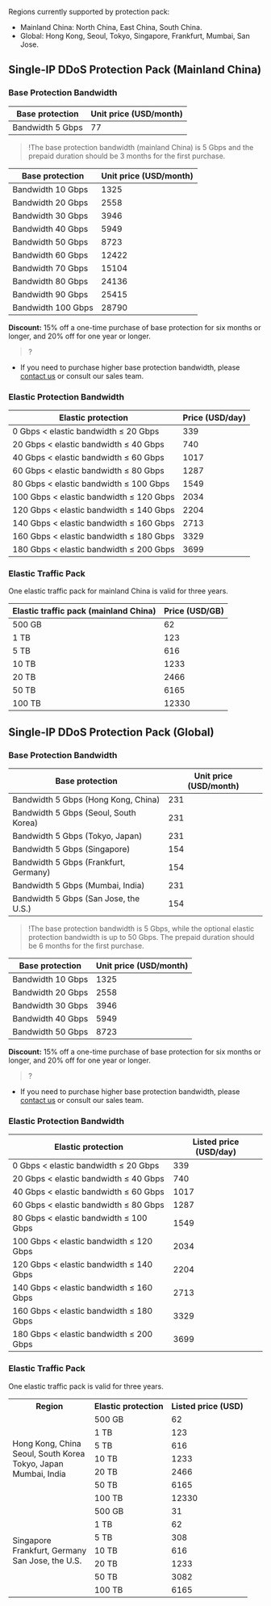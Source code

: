 ﻿Regions currently supported by protection pack:
- Mainland China: North China, East China, South China.
- Global: Hong Kong, Seoul, Tokyo, Singapore, Frankfurt, Mumbai, San Jose.

## **Single-IP DDoS Protection Pack (Mainland China)**
### Base Protection Bandwidth
| Base protection | Unit price (USD/month) |
|-|-|
| Bandwidth 5 Gbps |77|
>!The base protection bandwidth (mainland China) is 5 Gbps and the prepaid duration should be 3 months for the first purchase.

| Base protection | Unit price (USD/month) |
|-|-|
| Bandwidth 10 Gbps|1325|
| Bandwidth 20 Gbps|2558|
| Bandwidth 30 Gbps|3946|
| Bandwidth 40 Gbps|5949|
| Bandwidth 50 Gbps|8723|
| Bandwidth 60 Gbps|12422|
| Bandwidth 70 Gbps|15104|
| Bandwidth 80 Gbps|24136|
| Bandwidth 90 Gbps|25415|
| Bandwidth 100 Gbps|28790|

**Discount:** 15% off a one-time purchase of base protection for six months or longer, and 20% off for one year or longer.
>?
- If you need to purchase higher base protection bandwidth, please [contact us](https://intl.cloud.tencent.com/support) or consult our sales team.

### Elastic Protection Bandwidth
| Elastic protection | Price (USD/day) |
|---------|---------|
| 0 Gbps < elastic bandwidth ≤ 20 Gbps | 339 |
| 20 Gbps < elastic bandwidth ≤ 40 Gbps | 740 | 
| 40 Gbps < elastic bandwidth ≤ 60 Gbps |1017 | 
| 60 Gbps < elastic bandwidth ≤ 80 Gbps |1287 | 
| 80 Gbps < elastic bandwidth ≤ 100 Gbps |1549| 
| 100 Gbps < elastic bandwidth ≤ 120 Gbps |2034 | 
| 120 Gbps < elastic bandwidth ≤ 140 Gbps |2204 |
|140 Gbps < elastic bandwidth ≤ 160 Gbps| 2713|
| 160 Gbps < elastic bandwidth ≤ 180 Gbps | 3329 |
| 180 Gbps < elastic bandwidth ≤ 200 Gbps| 3699| 

### Elastic Traffic Pack
One elastic traffic pack for mainland China is valid for three years.

| Elastic traffic pack (mainland China) | Price (USD/GB) |
|--|-|
|500 GB|62|
|1 TB|123|
|5 TB|616|
|10 TB|1233|
|20 TB|2466|
|50 TB|6165|
|100 TB|12330|

## **Single-IP DDoS Protection Pack (Global)**
### Base Protection Bandwidth

| Base protection | Unit price (USD/month) |
|-|-|
| Bandwidth 5 Gbps (Hong Kong, China)|231|
| Bandwidth 5 Gbps (Seoul, South Korea)|231|
| Bandwidth 5 Gbps (Tokyo, Japan)|231|
| Bandwidth 5 Gbps (Singapore)|154|
| Bandwidth 5 Gbps (Frankfurt, Germany)|154|
| Bandwidth 5 Gbps (Mumbai, India)|231|
| Bandwidth 5 Gbps (San Jose, the U.S.)|154|

>!The base protection bandwidth is 5 Gbps, while the optional elastic protection bandwidth is up to 50 Gbps. The prepaid duration should be 6 months for the first purchase.

| Base protection | Unit price (USD/month) |
|-|-|
| Bandwidth 10 Gbps|1325|
| Bandwidth 20 Gbps|2558|
| Bandwidth 30 Gbps|3946|
| Bandwidth 40 Gbps|5949|
| Bandwidth 50 Gbps|8723|

**Discount:** 15% off a one-time purchase of base protection for six months or longer, and 20% off for one year or longer.
>?
- If you need to purchase higher base protection bandwidth, please [contact us](https://intl.cloud.tencent.com/support) or consult our sales team.


### Elastic Protection Bandwidth
| Elastic protection | Listed price (USD/day) |
|---------|---------|
| 0 Gbps < elastic bandwidth ≤ 20 Gbps | 339 |
| 20 Gbps < elastic bandwidth ≤ 40 Gbps | 740 | 
| 40 Gbps < elastic bandwidth ≤ 60 Gbps |1017 | 
| 60 Gbps < elastic bandwidth ≤ 80 Gbps |1287 | 
| 80 Gbps < elastic bandwidth ≤ 100 Gbps |1549| 
| 100 Gbps < elastic bandwidth ≤ 120 Gbps |2034 | 
| 120 Gbps < elastic bandwidth ≤ 140 Gbps |2204 |
| 140 Gbps < elastic bandwidth ≤ 160 Gbps |2713|
| 160 Gbps < elastic bandwidth ≤ 180 Gbps |3329 |
| 180 Gbps < elastic bandwidth ≤ 200 Gbps|3699 | 


### Elastic Traffic Pack
One elastic traffic pack is valid for three years.
<table>
<tr>
<th>Region</th>
<th>Elastic protection</th>
<th>Listed price (USD)</th>
</tr>

<tr>
<td rowspan="7">Hong Kong, China<br>Seoul, South Korea<br>Tokyo, Japan<br>Mumbai, India</td>

<td>500 GB</td>
<td>62</td>
</tr>

<tr>
<td>1 TB</td>
<td>123</td>
</tr>

<tr>
<td>5 TB</td>
<td>616</td>
</tr>

<tr>
<td>10 TB</td>
<td>1233</td>
</tr>

<tr>
<td>20 TB</td>
<td>2466</td>
</tr>

<tr>
<td>50 TB</td>
<td>6165</td>
</tr>

<tr>
<td>100 TB</td>
<td>12330</td>
</tr>

<tr>
<td rowspan="7">Singapore<br>Frankfurt, Germany<br>San Jose, the U.S.</td>

<td>500 GB</td>
<td>31</td>
</tr>

<tr>
<td>1 TB</td>
<td>62</td>
</tr>

<tr>
<td>5 TB</td>
<td>308</td>
</tr>

<tr>
<td>10 TB</td>
<td>616</td>
</tr>

<tr>
<td>20 TB</td>
<td>1233</td>
</tr>

<tr>
<td>50 TB</td>
<td>3082</td>
</tr>

<tr>
<td>100 TB</td>
<td>6165</td>
</tr>
</table>
